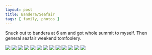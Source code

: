 ```yaml
---
layout: post
title: Bandera/Seafair
tags: [ family, photos ]
---
```



Snuck out to bandera at 6 am and got whole summit to myself. Then general seafair weekend tomfoolery.

<script src="https://ajax.googleapis.com/ajax/libs/jquery/1.11.1/jquery.min.js" ></script>
<link href="https://cdnjs.cloudflare.com/ajax/libs/fotorama/4.6.4/fotorama.min.css" rel="stylesheet">
<script src="https://cdnjs.cloudflare.com/ajax/libs/fotorama/4.6.4/fotorama.min.js" ></script>

<div class="fotorama"  data-allowfullscreen="true">
    <!--https://photos.app.goo.gl/2Kw4EN5dqZqMMKAAA-->
    <img src="https://images.northbriton.net/AP1GczNItbEbutZH0W1l_cXgcSZoTvZnG2AeVfh-xAj9mTcsN40lrSh4HFuAxd9stqpIIOG12VRluQQ3SYYIRpO6ueYe0sCJtYJ9ZQRo9tsNAgYCU1hhIUdv">
    <img src="https://images.northbriton.net/AP1GczP-Ri02y00jM3EP7GIuE7G4idG0PcWxd0cS0rexWjtVC_sV63fdPRmrWm6C0Xh59B0DufAx873JhjDuI_iwx3IEFdXDb4L2YkP25b5BZpuIYOFWOloK">
    <img src="https://images.northbriton.net/AP1GczO46WhjNQascIEZ1oDS763kdVTCEMX2tk9VM4Qpnaw9LZNVqhqNar4wMXkfnFUQ8HYcurE-BOHYYykR2wza2Zl5JO6InrGTemSBXnuQyW_JwwfXzQZB">
    <img src="https://images.northbriton.net/AP1GczMWurq5mfeL6QxSOuHhzFHFWG1mFnhnYjuTuil9FcPCO_MKj6APZbqcoQzzXWgYu6_GNwQMq319Ck1MEUBnumh-_UgqTD1eFZbjsFTShhbdV5S1jl4P">
    <img src="https://images.northbriton.net/AP1GczN53MrgPMwU-hck_cvR0D2HUhSeF4wfB_QHyrC5_gm2o15ZAMS0bD4W4nKongtLijrPlQxEsuO61YaJlAcj-tdYw99Tqs7U_K1N5Hxx7pJ7jex_G5WF">
    <img src="https://images.northbriton.net/AP1GczOmGZMuXIdRthSLD-Y8mQHQDev_nPIUDIOAn3QPubdV51XKgsX9L-mZ6Zc7Fh6Sn8hJk-OWuvJBD-NCXTJNPXpGFXKPfyuLhQQMQ5l9u4V4uTJqRR7z">
    <img src="https://images.northbriton.net/AP1GczOCqnGXR0smCFNa4HXM5VewOYwiTEcgXqFpeW4D3M0dpAXjztxkIZZTHYIXUKeJ_DHhI7wiKXd1oMBoHbHfg_9k9lxzIM5Tqz43JIr8r65gel1XasMu">
    <img src="https://images.northbriton.net/AP1GczOrn8WJ1CmEtmRcrHypvgLNs0IEz7C-ddtnGu9C5Ef_E-dmj6trc8l-dsphHg2xM2oR_4j6QtRL1wWmoi7vSFOn2EaHJpbOOpmmVAVe0AWGEG1IervA">
    <img src="https://images.northbriton.net/AP1GczMRrWOPc5Go6RgXX5wIbZEByy-ceLH02zv_qTqyoSLGp3RfvLFJQ_zsfr5j5GsJRMKVqgwEGCB7_ckl9326dEe-DEqVktv8giUPmQXcYKF5l3av4IKS">
    <img src="https://images.northbriton.net/AP1GczMS9P97Gvbd2NPuG9YLsjztu-ewiD3aoEQS4DRjFDo_13grOV4v9GtfD0qXgUqgxHnaZV47OnKex2uj9Se_GnHjyGMQ0tnoTUFOyG1y1VRTk-Pew8ev">
    <img src="https://images.northbriton.net/AP1GczM8GDPK8uwFSIHmp1qQHAt73NrKm0_hzMqs8TBWqNTHYGf52iOA-nY-gGiB5db9rOkgJPUqbNNLta7K-YF78KvRjT02kqi2yK8N6pVwQ_8hJarcgF1A">
    <img src="https://images.northbriton.net/AP1GczNfFtIVYMkUe1UHe0rq6lAZigtYEKxvVuYlBJh3n2yuQn70yYi1alB298f6rpRvHucrFybQadazhrYBziTQmsinOGLv8GEU9Q1QI_xX8E6MUqUwuJsH">
    <img src="https://images.northbriton.net/AP1GczPWofTAaeyyFYcHiMIyFsZ5Q1oPmbar_H_tKbh3k892ocKwYdFL9tv6fY9AOWnPUgAXjpHECBapnc6yyzi7X3QnpX6pq_19-DOYVreUDLI9bldygtif">
</div>
